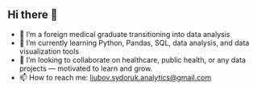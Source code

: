 ## Hi there 👋



- 🔭 I’m a foreign medical graduate transitioning into data analysis 
- 🌱 I’m currently learning Python, Pandas, SQL, data analysis, and data visualization tools
- 👯 I’m looking to collaborate on healthcare, public health, or any data projects — motivated to learn and grow.
- 📫 How to reach me: liubov.sydoruk.analytics@gmail.com


